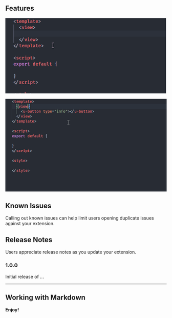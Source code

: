 ## Features

![auto](https://github.com/Sieunyue/vscode-uview-plugin/blob/master/icon/1.gif?raw=true)


![auto](https://github.com/Sieunyue/vscode-uview-plugin/blob/master/icon/2.gif?raw=true)

## Known Issues

Calling out known issues can help limit users opening duplicate issues against your extension.

## Release Notes

Users appreciate release notes as you update your extension.

### 1.0.0

Initial release of ...


-----------------------------------------------------------------------------------------------------------

## Working with Markdown


**Enjoy!**
